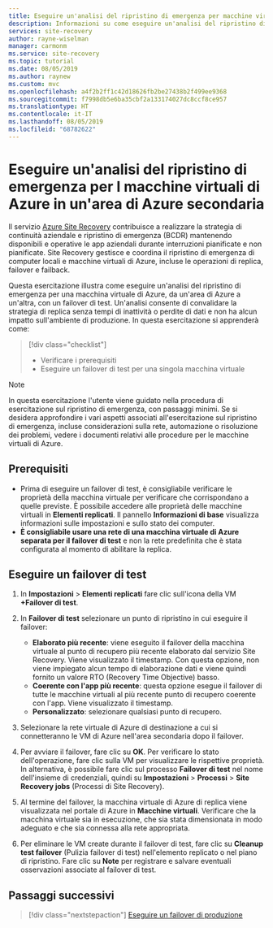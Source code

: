 ```yaml
---
title: Eseguire un'analisi del ripristino di emergenza per macchine virtuali di Azure in un'area di Azure secondaria con il servizio Azure Site Recovery
description: Informazioni su come eseguire un'analisi del ripristino di emergenza per macchine virtuali di Azure in un'area di Azure secondaria per macchine virtuali IaaS di Azure usando il servizio Azure Site Recovery.
services: site-recovery
author: rayne-wiselman
manager: carmonm
ms.service: site-recovery
ms.topic: tutorial
ms.date: 08/05/2019
ms.author: raynew
ms.custom: mvc
ms.openlocfilehash: a4f2b2ff1c42d18626fb2be27438b2f499ee9368
ms.sourcegitcommit: f7998db5e6ba35cbf2a133174027dc8ccf8ce957
ms.translationtype: HT
ms.contentlocale: it-IT
ms.lasthandoff: 08/05/2019
ms.locfileid: "68782622"
---
```

# <a name="run-a-disaster-recovery-drill-for-azure-vms-to-a-secondary-azure-region"></a>Eseguire un'analisi del ripristino di emergenza per l macchine virtuali di Azure in un'area di Azure secondaria

Il servizio [Azure Site Recovery](site-recovery-overview.md) contribuisce a realizzare la strategia di continuità aziendale e ripristino di emergenza (BCDR) mantenendo disponibili e operative le app aziendali durante interruzioni pianificate e non pianificate. Site Recovery gestisce e coordina il ripristino di emergenza di computer locali e macchine virtuali di Azure, incluse le operazioni di replica, failover e failback.

Questa esercitazione illustra come eseguire un'analisi del ripristino di emergenza per una macchina virtuale di Azure, da un'area di Azure a un'altra, con un failover di test. Un'analisi consente di convalidare la strategia di replica senza tempi di inattività o perdite di dati e non ha alcun impatto sull'ambiente di produzione. In questa esercitazione si apprenderà come:

> [!div class="checklist"]
> * Verificare i prerequisiti
> * Eseguire un failover di test per una singola macchina virtuale

> [!NOTE]
> In questa esercitazione l'utente viene guidato nella procedura di esercitazione sul ripristino di emergenza, con passaggi minimi. Se si desidera approfondire i vari aspetti associati all'esercitazione sul ripristino di emergenza, incluse considerazioni sulla rete, automazione o risoluzione dei problemi, vedere i documenti relativi alle procedure per le macchine virtuali di Azure.

## <a name="prerequisites"></a>Prerequisiti

- Prima di eseguire un failover di test, è consigliabile verificare le proprietà della macchina virtuale per verificare che corrispondano a quelle previste.  È possibile accedere alle proprietà delle macchine virtuali in **Elementi replicati**. Il pannello **Informazioni di base** visualizza informazioni sulle impostazioni e sullo stato dei computer.
- **È consigliabile usare una rete di una macchina virtuale di Azure separata per il failover di test** e non la rete predefinita che è stata configurata al momento di abilitare la replica.


## <a name="run-a-test-failover"></a>Eseguire un failover di test

1. In **Impostazioni** > **Elementi replicati** fare clic sull'icona della VM **+Failover di test**.

2. In **Failover di test** selezionare un punto di ripristino in cui eseguire il failover:

   - **Elaborato più recente**: viene eseguito il failover della macchina virtuale al punto di recupero più recente elaborato dal servizio Site Recovery. Viene visualizzato il timestamp. Con questa opzione, non viene impiegato alcun tempo di elaborazione dati e viene quindi fornito un valore RTO (Recovery Time Objective) basso.
   - **Coerente con l'app più recente**: questa opzione esegue il failover di tutte le macchine virtuali al più recente punto di recupero coerente con l'app. Viene visualizzato il timestamp.
   - **Personalizzato**: selezionare qualsiasi punto di recupero.

3. Selezionare la rete virtuale di Azure di destinazione a cui si connetteranno le VM di Azure nell'area secondaria dopo il failover.

4. Per avviare il failover, fare clic su **OK**. Per verificare lo stato dell'operazione, fare clic sulla VM per visualizzare le rispettive proprietà. In alternativa, è possibile fare clic sul processo **Failover di test** nel nome dell'insieme di credenziali, quindi su **Impostazioni** > **Processi** > **Site Recovery jobs** (Processi di Site Recovery).
5. Al termine del failover, la macchina virtuale di Azure di replica viene visualizzata nel portale di Azure in **Macchine virtuali**. Verificare che la macchina virtuale sia in esecuzione, che sia stata dimensionata in modo adeguato e che sia connessa alla rete appropriata.
6. Per eliminare le VM create durante il failover di test, fare clic su **Cleanup test failover** (Pulizia failover di test) nell'elemento replicato o nel piano di ripristino. Fare clic su **Note** per registrare e salvare eventuali osservazioni associate al failover di test.

## <a name="next-steps"></a>Passaggi successivi

> [!div class="nextstepaction"]
> [Eseguire un failover di produzione](azure-to-azure-tutorial-failover-failback.md)
